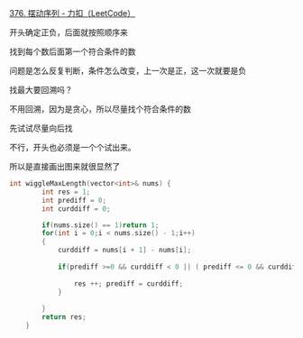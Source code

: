 [376. 摆动序列 - 力扣（LeetCode）](https://leetcode.cn/problems/wiggle-subsequence/description/)

开头确定正负，后面就按照顺序来

找到每个数后面第一个符合条件的数

问题是怎么反复判断，条件怎么改变，上一次是正，这一次就要是负

找最大要回溯吗？

不用回溯，因为是贪心，所以尽量找个符合条件的数

先试试尽量向后找

不行，开头也必须是一个个试出来。



所以是直接画出图来就很显然了

```cpp
int wiggleMaxLength(vector<int>& nums) {
        int res = 1;
        int prediff = 0;
        int curddiff = 0;

        if(nums.size() == 1)return 1;
        for(int i = 0;i < nums.size() - 1;i++)
        {
            curddiff = nums[i + 1] - nums[i];
            
            if(prediff >=0 && curddiff < 0 || ( prediff <= 0 && curddiff > 0)){
                
                res ++; prediff = curddiff;
            }
           
        }
        return res;
    }
```

